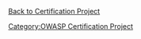 [Back to Certification
Project](SpoC_007_-_OWASP_Certification_Project "wikilink")

[Category:OWASP Certification
Project](Category:OWASP_Certification_Project "wikilink")